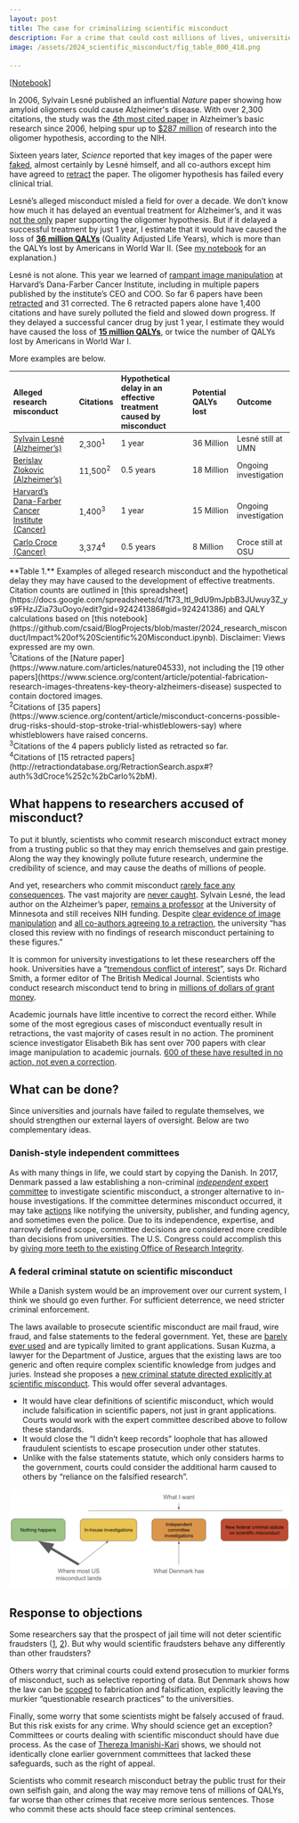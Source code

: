 ```yaml
---
layout: post
title: The case for criminalizing scientific misconduct
description: For a crime that could cost millions of lives, universities have failed to police themselves
image: /assets/2024_scientific_misconduct/fig_table_800_418.png

---
```



[[Notebook](https://github.com/csaid/BlogProjects/blob/master/2024_research_misconduct/Impact%20of%20Scientific%20Misconduct.ipynb)]

In 2006, Sylvain Lesné published an influential *Nature* paper showing how amyloid oligomers could cause Alzheimer's disease. With over 2,300 citations, the study was the [4th most cited paper](https://www.science.org/content/article/potential-fabrication-research-images-threatens-key-theory-alzheimers-disease) in Alzheimer’s basic research since 2006, helping spur up to [$287 million](https://www.science.org/content/article/potential-fabrication-research-images-threatens-key-theory-alzheimers-disease) of research into the oligomer hypothesis, according to the NIH.  

Sixteen years later, *Science* reported that key images of the paper were [faked](https://www.science.org/content/article/potential-fabrication-research-images-threatens-key-theory-alzheimers-disease), almost certainly by Lesné himself, and all co-authors except him have agreed to [retract](https://www.science.org/content/article/researchers-plan-retract-landmark-alzheimers-paper-containing-doctored-images) the paper. The oligomer hypothesis has failed every clinical trial.

Lesné’s alleged misconduct misled a field for over a decade. We don’t know how much it has delayed an eventual treatment for Alzheimer’s, and it was [not the only](https://www.science.org/content/blog-post/faked-beta-amyloid-data-what-does-it-mean) paper supporting the oligomer hypothesis. But if it delayed a successful treatment by just 1 year, I estimate that it would have caused the loss of [**36 million QALYs**](https://github.com/csaid/BlogProjects/blob/master/2024_research_misconduct/Impact%20of%20Scientific%20Misconduct.ipynb) (Quality Adjusted Life Years), which is more than the QALYs lost by Americans in World War II. (See [my notebook](https://github.com/csaid/BlogProjects/blob/master/2024_research_misconduct/Impact%20of%20Scientific%20Misconduct.ipynb) for an explanation.)

Lesné is not alone. This year we learned of [rampant image manipulation](https://www.vox.com/future-perfect/24086809/fake-cancer-research-data-scientific-fraud) at Harvard’s Dana-Farber Cancer Institute, including in multiple papers published by the institute’s CEO and COO. So far 6 papers have been [retracted](https://www.statnews.com/2024/01/22/dana-farber-research-retractions-corrections/) and 31 corrected. The 6 retracted papers alone have 1,400 citations and have surely polluted the field and slowed down progress. If they delayed a successful cancer drug by just 1 year, I estimate they would have caused the loss of [**15 million QALYs**](https://github.com/csaid/BlogProjects/blob/master/2024_research_misconduct/Impact%20of%20Scientific%20Misconduct.ipynb), or twice the number of QALYs lost by Americans in World War I. 

More examples are below.


|Alleged research misconduct|Citations|Hypothetical delay in an effective treatment caused by misconduct|Potential QALYs lost|Outcome|
|:-------|:--------|:--------|:--------|:--------|
|[Sylvain Lesné (Alzheimer’s)](https://www.science.org/content/article/potential-fabrication-research-images-threatens-key-theory-alzheimers-disease)|2,300<sup>1</sup>|1 year|36 Million|Lesné still at UMN|
|[Berislav Zlokovic (Alzheimer’s)](https://www.science.org/content/article/misconduct-concerns-possible-drug-risks-should-stop-stroke-trial-whistleblowers-say)|11,500<sup>2</sup>|0.5 years|18 Million|Ongoing investigation|
|[Harvard’s Dana-Farber Cancer Institute (Cancer)](https://www.vox.com/future-perfect/24086809/fake-cancer-research-data-scientific-fraud)|1,400<sup>3</sup>|1 year|15 Million|Ongoing investigation|
|[Carlo Croce (Cancer)](https://www.nytimes.com/2017/03/08/science/cancer-carlo-croce.html)|3,374<sup>4</sup>|0.5 years|8 Million|Croce still at OSU|


<div class="caption">
**Table 1.** Examples of alleged research misconduct and the hypothetical delay they may have caused to the development of effective treatments. Citation counts are outlined in [this spreadsheet](https://docs.google.com/spreadsheets/d/1t73_ltI_9dU9mJpbB3JUwuy3Z_ys9FHzJZia73uOoyo/edit?gid=924241386#gid=924241386) and QALY calculations based on [this notebook](https://github.com/csaid/BlogProjects/blob/master/2024_research_misconduct/Impact%20of%20Scientific%20Misconduct.ipynb). Disclaimer: Views expressed are my own.
<br><sup>1</sup>Citations of the [Nature paper](https://www.nature.com/articles/nature04533), not including the [19 other papers](https://www.science.org/content/article/potential-fabrication-research-images-threatens-key-theory-alzheimers-disease) suspected to contain doctored images.
<br><sup>2</sup>Citations of [35 papers](https://www.science.org/content/article/misconduct-concerns-possible-drug-risks-should-stop-stroke-trial-whistleblowers-say) where whistleblowers have raised concerns.
<br><sup>3</sup>Citations of the 4 papers publicly listed as retracted so far.
<br><sup>4</sup>Citations of [15 retracted papers](http://retractiondatabase.org/RetractionSearch.aspx#?auth%3dCroce%252c%2bCarlo%2bM).
</div>

## What happens to researchers accused of misconduct?
To put it bluntly, scientists who commit research misconduct extract money from a trusting public so that they may enrich themselves and gain prestige. Along the way they knowingly pollute future research, undermine the credibility of science, and may cause the deaths of millions of people. 

And yet, researchers who commit misconduct [rarely face any consequences](https://www.nytimes.com/2014/07/11/opinion/crack-down-on-scientific-fraudsters.html). The vast majority are [never caught](https://www.theguardian.com/commentisfree/2023/aug/09/scientific-misconduct-retraction-watch). Sylvain Lesné, the lead author on the Alzheimer’s paper, [remains a professor](https://www.science.org/content/article/researchers-plan-retract-landmark-alzheimers-paper-containing-doctored-images) at the University of Minnesota and still receives NIH funding. Despite [clear evidence of image manipulation](https://www.science.org/content/article/potential-fabrication-research-images-threatens-key-theory-alzheimers-disease) and [all co-authors agreeing to a retraction](https://www.science.org/content/article/researchers-plan-retract-landmark-alzheimers-paper-containing-doctored-images), the university “has closed this review with no findings of research misconduct pertaining to these figures.” 

It is common for university investigations to let these researchers off the hook. Universities have a “[tremendous conflict of interest](https://www.nytimes.com/2017/03/08/science/cancer-carlo-croce.html)”, says Dr. Richard Smith, a former editor of The British Medical Journal. Scientists who conduct research misconduct tend to bring in [millions of dollars of grant money](https://journals.sagepub.com/doi/abs/10.1111/j.1748-720X.2005.tb00498.x). 

Academic journals have little incentive to correct the record either. While some of the most egregious cases of misconduct eventually result in retractions, the vast majority of cases result in no action. The prominent science investigator Elisabeth Bik has sent over 700 papers with clear image manipulation to academic journals. [600 of these have resulted in no action, not even a correction](https://www.nytimes.com/2017/03/08/science/cancer-carlo-croce.html). 

## What can be done?
Since universities and journals have failed to regulate themselves, we should strengthen our external layers of oversight. Below are two complementary ideas.

### Danish-style independent committees
As with many things in life, we could start by copying the Danish. In 2017, Denmark passed a law establishing a non-criminal [*independent* expert committee](https://ufm.dk/en/research-and-innovation/councils-and-commissions/The-Danish-Board-on-Research-Misconduct) to investigate scientific misconduct, a stronger alternative to in-house investigations. If the committee determines misconduct occurred, it may take [actions](https://dg.dk/en/research-integrity/) like notifying the university, publisher, and funding agency, and sometimes even the police. Due to its independence, expertise, and narrowly defined scope, committee decisions are considered more credible than decisions from universities. The U.S. Congress could accomplish this by [giving more teeth to the existing Office of Research Integrity](https://www.nytimes.com/2014/07/11/opinion/crack-down-on-scientific-fraudsters.html).  

### A federal criminal statute on scientific misconduct
While a Danish system would be an improvement over our current system, I think we should go even further. For sufficient deterrence, we need stricter criminal enforcement.

The laws available to prosecute scientific misconduct are mail fraud, wire fraud, and false statements to the federal government. Yet, these are [barely ever used](https://en.wikipedia.org/wiki/List_of_scientific_misconduct_incidents) and are typically limited to grant applications. Susan Kuzma, a lawyer for the Department of Justice, argues that the existing laws are too generic and often require complex scientific knowledge from judges and juries. Instead she proposes a [new criminal statute directed explicitly at scientific misconduct](https://repository.law.umich.edu/cgi/viewcontent.cgi?article=1738&context=mjlr). This would offer several advantages.

* It would have clear definitions of scientific misconduct, which would include falsification in scientific papers, not just in grant applications. Courts would work with the expert committee described above to follow these standards.
* It would close the “I didn’t keep records” loophole that has allowed fraudulent scientists to escape prosecution under other statutes.
* Unlike with the false statements statute, which only considers harms to the government, courts could consider the additional harm caused to others by “reliance on the falsified research”.


<img src="/assets/2024_scientific_misconduct/fig1.png">

## Response to objections
Some researchers say that the prospect of jail time will not deter scientific fraudsters ([1](https://journals.sagepub.com/doi/pdf/10.1177/1745691612460687), [2](https://ecommons.aku.edu/cgi/viewcontent.cgi?article=1192&context=pakistan_fhs_mc_women_childhealth_paediatr)). But why would scientific fraudsters behave any differently than other fraudsters?

Others worry that criminal courts could extend prosecution to murkier forms of misconduct, such as selective reporting of data. But Denmark shows how the law can be [scoped](https://ufm.dk/en/research-and-innovation/councils-and-commissions/The-Danish-Board-on-Research-Misconduct) to fabrication and falsification, explicitly leaving the murkier “questionable research practices” to the universities.

Finally, some worry that some scientists might be falsely accused of fraud. But this risk exists for any crime. Why should science get an exception? Committees or courts dealing with scientific misconduct should have due process. As the case of [Thereza Imanishi-Kari](https://en.wikipedia.org/wiki/Thereza_Imanishi-Kari) shows, we should not identically clone earlier government committees that lacked these safeguards, such as the right of appeal.

Scientists who commit research misconduct betray the public trust for their own selfish gain, and along the way may remove tens of millions of QALYs, far worse than other crimes that receive more serious sentences. Those who commit these acts should face steep criminal sentences. 
